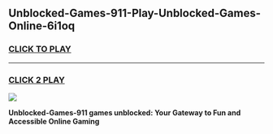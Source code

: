 
## Unblocked-Games-911-Play-Unblocked-Games-Online-6i1oq
<h3>
<a href="https://premium76.site?title=Unblocked-Games-911&ref=25A">CLICK TO PLAY</a></h3>
<hr>

<h3>
<a href="https://premium76.site?title=Unblocked-Games-911&ref=25A">CLICK 2 PLAY</a>
  
</h3>

<a href="https://premium76.site?title=Unblocked-Games-911&ref=25A"><img src="https://clearcache.store/games.png"></a>


**Unblocked-Games-911 games unblocked: Your Gateway to Fun and Accessible Online Gaming**
